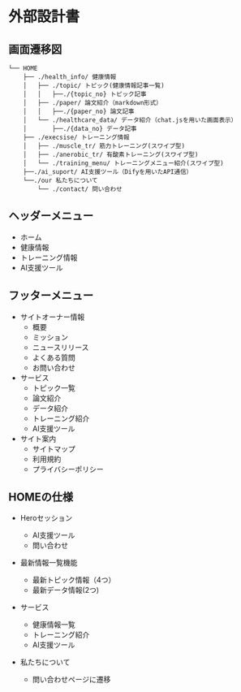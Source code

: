 # 外部設計書

## 画面遷移図

```
└── HOME
    ├── ./health_info/ 健康情報 
    │   ├── ./topic/ トピック(健康情報記事一覧)
    │   │   ├──./{topic_no} トピック記事
    │   ├── ./paper/ 論文紹介（markdown形式）
    │   │   ├──./{paper_no} 論文記事
    │   └── ./healthcare_data/ データ紹介（chat.jsを用いた画面表示）
    │       ├──./{data_no} データ記事
    ├── ./execsise/ トレーニング情報
    │   ├── ./muscle_tr/ 筋力トレーニング(スワイプ型)
    │   ├── ./anerobic_tr/ 有酸素トレーニング(スワイプ型)
    │   └── ./training_menu/ トレーニングメニュー紹介(スワイプ型)
    ├──./ai_suport/ AI支援ツール（Difyを用いたAPI通信）
    └──./our 私たちについて
        └── ./contact/ 問い合わせ
```

## ヘッダーメニュー
- ホーム
- 健康情報
- トレーニング情報
- AI支援ツール

## フッターメニュー
- サイトオーナー情報
  - 概要
  - ミッション
  - ニュースリリース
  - よくある質問
  - お問い合わせ
- サービス
  - トピック一覧
  - 論文紹介
  - データ紹介
  - トレーニング紹介
  - AI支援ツール
- サイト案内
  - サイトマップ
  - 利用規約
  - プライバシーポリシー

## HOMEの仕様

- Heroセッション
  - AI支援ツール
  - 問い合わせ

- 最新情報一覧機能
  - 最新トピック情報（4つ）
  - 最新データ情報(2つ)

- サービス
  - 健康情報一覧
  - トレーニング紹介
  - AI支援ツール

- 私たちについて
  - 問い合わせページに遷移


